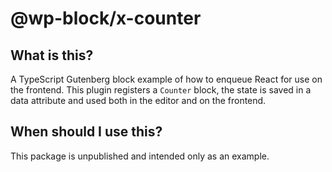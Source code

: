 # @wp-block/x-counter

## What is this?

A TypeScript Gutenberg block example of how to enqueue React for use on the frontend. This plugin registers a `Counter` block, the state is saved in a data attribute and used both in the editor and on the frontend.

## When should I use this?

This package is unpublished and intended only as an example.
